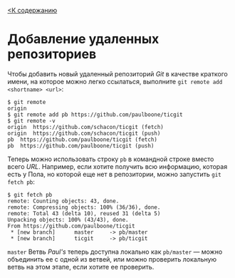 [<К содержанию](./%D0%9F%D1%80%D0%BE%D1%87%D1%82%D0%B8.md)

# Добавление удаленных репозиториев

Чтобы добавить новый удаленный репозиторий *Git* в качестве краткого имени, на которое можно легко ссылаться, выполните `git remote add <shortname> <url>`:

```bush=
$ git remote
origin
$ git remote add pb https://github.com/paulboone/ticgit
$ git remote -v
origin	https://github.com/schacon/ticgit (fetch)
origin	https://github.com/schacon/ticgit (push)
pb	https://github.com/paulboone/ticgit (fetch)
pb	https://github.com/paulboone/ticgit (push)
```

Теперь можно использовать строку `pb` в командной строке вместо всего *URL*. Например, если хотите получить всю информацию, которая есть у Пола, но которой еще нет в репозитории, можно запустить `git fetch pb`:

```bush=
$ git fetch pb
remote: Counting objects: 43, done.
remote: Compressing objects: 100% (36/36), done.
remote: Total 43 (delta 10), reused 31 (delta 5)
Unpacking objects: 100% (43/43), done.
From https://github.com/paulboone/ticgit
 * [new branch]      master     -> pb/master
 * [new branch]      ticgit     -> pb/ticgit
```

`master` Ветвь *Paul's* теперь доступна локально как `pb/master` — можно объединить ее с одной из ветвей, или можно проверить локальную ветвь на этом этапе, если хотите ее проверить. 